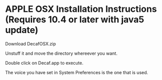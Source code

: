 # APPLE OSX Installation Instructions (Requires 10.4 or later with java5 update) #

Download DecafOSX.zip

Unstuff it and move the directory whereever you want.

Double click on Decaf.app to execute.

The voice you have set in System Preferences is the one that is used.